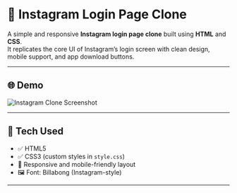 # 📸 Instagram Login Page Clone

A simple and responsive **Instagram login page clone** built using **HTML** and **CSS**.  
It replicates the core UI of Instagram’s login screen with clean design, mobile support, and app download buttons.

---

## 🌐 Demo

![Instagram Clone Screenshot](./91a49600-56e7-4a92-905a-fba8c1cff04c.png)

---

## 🧰 Tech Used

- ✅ HTML5  
- ✅ CSS3 (custom styles in `style.css`)  
- 🎨 Responsive and mobile-friendly layout  
- 🖼️ Font: Billabong (Instagram-style)

---


